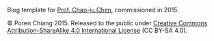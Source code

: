 Blog template for [Prof. Chao-ju Chen](https://chaojuchen.blogspot.com), commissioned in 2015.

© Poren Chiang 2015. Released to the public under [Creative Commons Attribution-ShareAlike 4.0 International License](LICENSE.txt) (CC BY-SA 4.0).
